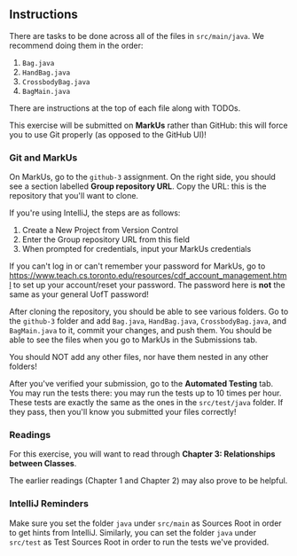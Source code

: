 ## Instructions

There are tasks to be done across all of the files in `src/main/java`. We recommend doing
them in the order:

1. `Bag.java`
2. `HandBag.java`
3. `CrossbodyBag.java`
4. `BagMain.java`

There are instructions at the top of each file along with TODOs.

This exercise will be submitted on **MarkUs** rather than GitHub: this will force you
to use Git properly (as opposed to the GitHub UI)!

### Git and MarkUs
On MarkUs, go to the `github-3` assignment. On the right side, you should see a section
labelled **Group repository URL**. Copy the URL: this is the repository that you'll
want to clone.

If you're using IntelliJ, the steps are as follows:

1. Create a New Project from Version Control
2. Enter the Group repository URL from this field
3. When prompted for credentials, input your MarkUs credentials

If you can't log in or can't remember your password for MarkUs, go to 
https://www.teach.cs.toronto.edu/resources/cdf_account_management.html 
to set up your account/reset your password. 
The password here is **not** the same as your general UofT password!

After cloning the repository, you should be able to see various folders.
Go to the `github-3` folder and add `Bag.java`, `HandBag.java`, `CrossbodyBag.java`,
and `BagMain.java` to it, commit your changes, and push them. You should
be able to see the files when you go to MarkUs in the Submissions tab.

You should NOT add any other files, nor have them nested in any other folders!

After you've verified your submission, go to the **Automated Testing** tab.
You may run the tests there: you may run the tests up to 10 times per hour.
These tests are exactly the same as the ones in the `src/test/java` folder.
If they pass, then you'll know you submitted your files correctly!

### Readings
For this exercise, you will want to read through **Chapter 3: Relationships between Classes**.

The earlier readings (Chapter 1 and Chapter 2) may also prove to be helpful. 

### IntelliJ Reminders
Make sure you set the folder `java` under `src/main` as Sources Root in order to
get hints from IntelliJ. Similarly, you can set the folder `java` under `src/test` as
Test Sources Root in order to run the tests we've provided.